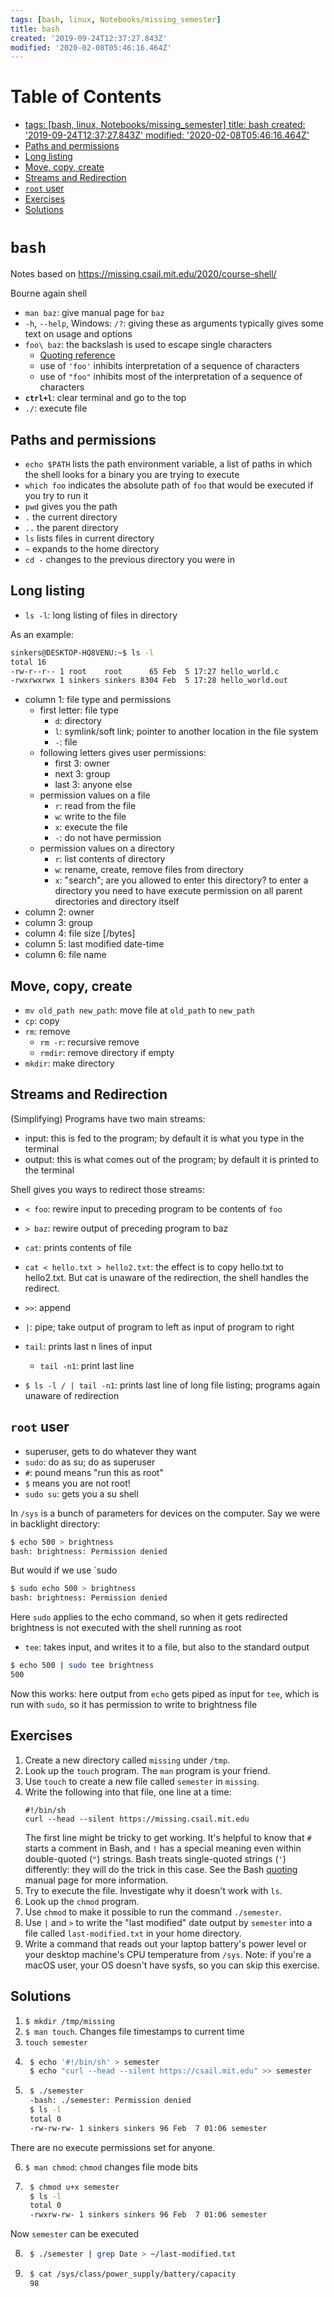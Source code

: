 ```yaml
---
tags: [bash, linux, Notebooks/missing_semester]
title: bash
created: '2019-09-24T12:37:27.843Z'
modified: '2020-02-08T05:46:16.464Z'
---
```

[TOC]: #

# Table of Contents
- [tags: [bash, linux, Notebooks/missing_semester]
title: bash
created: '2019-09-24T12:37:27.843Z'
modified: '2020-02-08T05:46:16.464Z'](#tags-bash-linux-notebooksmissing-semestertitle-bashcreated-2019-09-24t123727843zmodified-2020-02-08t054616464z)
- [Paths and permissions](#paths-and-permissions)
- [Long listing](#long-listing)
- [Move, copy, create](#move-copy-create)
- [Streams and Redirection](#streams-and-redirection)
- [`root` user](#root-user)
- [Exercises](#exercises)
- [Solutions](#solutions)



# `bash`

Notes based on https://missing.csail.mit.edu/2020/course-shell/

Bourne again shell

* `man baz`: give manual page for `baz`
* `-h`, `--help`, Windows: `/?`: giving these as arguments typically gives some text on usage and options
* `foo\ baz`: the backslash is used to escape single characters
  * [Quoting reference](https://www.gnu.org/software/bash/manual/html_node/Quoting.html)
  * use of `'foo'` inhibits interpretation of a sequence of characters
  * use of `"foo"` inhibits most of the interpretation of a sequence of characters
* **`ctrl+l`**: clear terminal and go to the top
* `./`: execute file

## Paths and permissions

* `echo $PATH` lists the path environment variable, a list of paths in which the shell looks for a binary you are trying to execute
* `which foo` indicates the absolute path of `foo` that would be executed if 
  you try to run it
* `pwd` gives you the path
* `.` the current directory
* `..` the parent directory
* `ls` lists files in current directory
* `~` expands to the home directory
* `cd -` changes to the previous directory you were in

## Long listing
* `ls -l`: long listing of files in directory

As an example:
```bash
sinkers@DESKTOP-HQ8VENU:~$ ls -l
total 16
-rw-r--r-- 1 root    root      65 Feb  5 17:27 hello_world.c
-rwxrwxrwx 1 sinkers sinkers 8304 Feb  5 17:28 hello_world.out
```
* column 1: file type and permissions
  * first letter: file type
    * `d`: directory
    * `l`: symlink/soft link; pointer to another location in the file system
    * `-`: file
  * following letters gives user permissions:
    * first 3: owner 
    * next 3: group
    * last 3: anyone else
  * permission values on a file
      * `r`: read from the file
      * `w`: write to the file
      * `x`: execute the file
      * `-`: do not have permission
  * permission values on a directory
      * `r`: list contents of directory
      * `w`: rename, create, remove files from directory
      * `x`: "search"; are you allowed to enter this directory?  to enter a directory you need to have execute permission on all parent directories and directory itself
* column 2: owner
* column 3: group
* column 4: file size \[/bytes]
* column 5: last modified date-time
* column 6: file name

## Move, copy, create
* `mv old_path new_path`: move file at `old_path` to `new_path`
* `cp`: copy
* `rm`: remove
	* `rm -r`: recursive remove
    * `rmdir`: remove directory if empty
* `mkdir`: make directory

## Streams and Redirection

(Simplifying) Programs have two main streams:
* input: this is fed to the program; by default it is what you type in the terminal
* output: this is what comes out of the program; by default it is printed to the terminal

Shell gives you ways to redirect those streams:
* `< foo`: rewire input to preceding program to be contents of `foo`
* `> baz`: rewire output of preceding program to baz

* `cat`: prints contents of file
* `cat < hello.txt > hello2.txt`: the effect is to copy hello.txt to hello2.txt.  But cat is unaware of the redirection, the shell handles the redirect.

* `>>`: append
* `|`: pipe; take output of program to left as input of program to right
* `tail`: prints last n lines of input
	* `tail -n1`: print last line
* `$ ls -l / | tail -n1`: prints last line of long file listing; programs again unaware of redirection

## `root` user

* superuser, gets to do whatever they want
* `sudo`: do as su; do as superuser
* `#`: pound means "run this as root"
* `$` means you are not root!
* `sudo su`: gets you a su shell

In `/sys` is a bunch of parameters for devices on the computer.  Say we were in backlight directory:
```bash 
$ echo 500 > brightness
bash: brightness: Permission denied
```
But would if we use `sudo 
```bash 
$ sudo echo 500 > brightness
bash: brightness: Permission denied
```
Here `sudo` applies to the echo command, so when it gets redirected brightness is not executed with the shell running as root
* `tee`: takes input, and writes it to a file, but also to the standard output
```bash 
$ echo 500 | sudo tee brightness
500
```
Now this works: here output from `echo` gets piped as input for `tee`, which is run with `sudo`, so it has permission to write to brightness file

## Exercises

 1. Create a new directory called `missing` under `/tmp`.
 2. Look up the `touch` program. The `man` program is your friend.
 3. Use `touch` to create a new file called `semester` in `missing`.
 4. Write the following into that file, one line at a time:
    ```
    #!/bin/sh
    curl --head --silent https://missing.csail.mit.edu
    ```
    The first line might be tricky to get working. It's helpful to know that
    `#` starts a comment in Bash, and `!` has a special meaning even within
    double-quoted (`"`) strings. Bash treats single-quoted strings (`'`)
    differently: they will do the trick in this case. See the Bash
    [quoting](https://www.gnu.org/software/bash/manual/html_node/Quoting.html)
    manual page for more information.
 5. Try to execute the file. Investigate why it doesn't work with `ls`.
 6. Look up the `chmod` program.
 7. Use `chmod` to make it possible to run the command `./semester`.
 8. Use `|` and `>` to write the "last modified" date output by
    `semester` into a file called `last-modified.txt` in your home
    directory.
 9. Write a command that reads out your laptop battery's power level or your
    desktop machine's CPU temperature from `/sys`. Note: if you're a macOS
    user, your OS doesn't have sysfs, so you can skip this exercise.

## Solutions

1. `$ mkdir /tmp/missing`
2. `$ man touch`.  Changes file timestamps to current time
3. `touch semester`
4. ```bash
    $ echo '#!/bin/sh' > semester
    $ echo "curl --head --silent https://csail.mit.edu" >> semester
    ```
5. ```bash
    $ ./semester
    -bash: ./semester: Permission denied
    $ ls -l
    total 0
    -rw-rw-rw- 1 sinkers sinkers 96 Feb  7 01:06 semester
    ```
There are no execute permissions set for anyone.

6. `$ man chmod`: `chmod` changes file mode bits

7. ```bash
    $ chmod u+x semester
    $ ls -l
    total 0
    -rwxrw-rw- 1 sinkers sinkers 96 Feb  7 01:06 semester
    ```
Now `semester` can be executed

8. ```bash
    $ ./semester | grep Date > ~/last-modified.txt
    ```
9. ```bash
    $ cat /sys/class/power_supply/battery/capacity
    98
    ```

